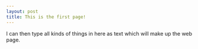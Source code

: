 ```yaml
---
layout: post
title: This is the first page!
---
```


I can then type all kinds of things in here as text which will make up the web page.
